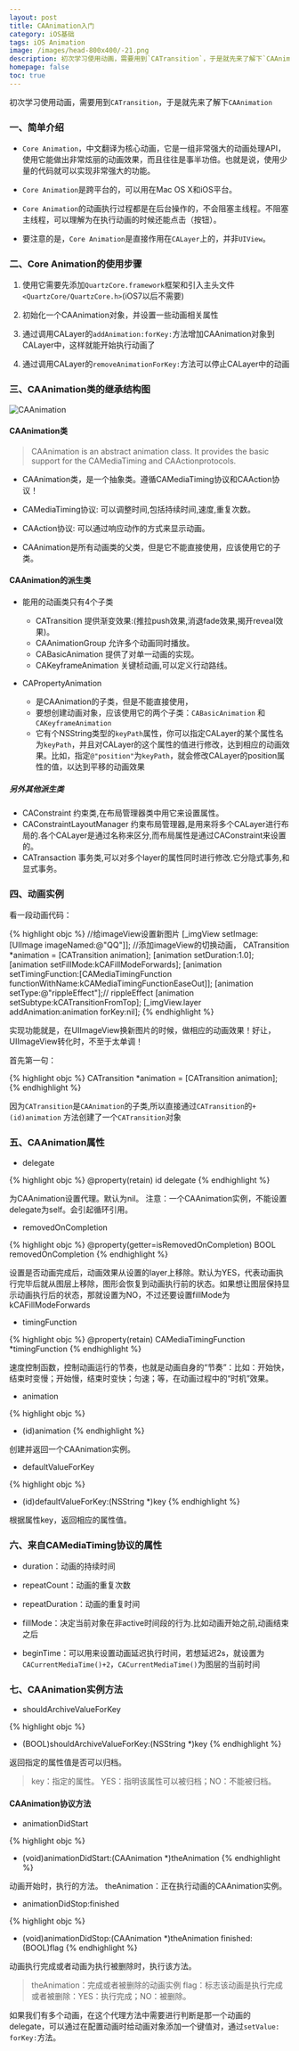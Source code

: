 ```yaml
---
layout: post
title: CAAnimation入门
category: iOS基础
tags: iOS Animation
image: /images/head-800x400/-21.png
description: 初次学习使用动画，需要用到`CATransition`，于是就先来了解下`CAAnimation`
homepage: false
toc: true
---
```


初次学习使用动画，需要用到`CATransition`，于是就先来了解下`CAAnimation`

### 一、简单介绍

* `Core Animation`，中文翻译为核心动画，它是一组非常强大的动画处理API，使用它能做出非常炫丽的动画效果，而且往往是事半功倍。也就是说，使用少量的代码就可以实现非常强大的功能。

* `Core Animation`是跨平台的，可以用在Mac OS X和iOS平台。

* `Core Animation`的动画执行过程都是在后台操作的，不会阻塞主线程。不阻塞主线程，可以理解为在执行动画的时候还能点击（按钮）。

* 要注意的是，`Core Animation`是直接作用在`CALayer`上的，并非`UIView`。

### 二、Core Animation的使用步骤

1. 使用它需要先添加`QuartzCore.framework`框架和引入主头文件`<QuartzCore/QuartzCore.h>`(iOS7以后不需要)

2. 初始化一个CAAnimation对象，并设置一些动画相关属性

3. 通过调用CALayer的`addAnimation:forKey:`方法增加CAAnimation对象到CALayer中，这样就能开始执行动画了

4. 通过调用CALayer的`removeAnimationForKey:`方法可以停止CALayer中的动画

### 三、CAAnimation类的继承结构图


![CAAnimation](/images/2016/01/CAAnimation.png "CAAnimation类继承结构图")

#### CAAnimation类

> CAAnimation is an abstract animation class. It provides the basic support for the CAMediaTiming and CAActionprotocols.

* CAAnimation类，是一个抽象类。遵循CAMediaTiming协议和CAAction协议！

* CAMediaTiming协议: 可以调整时间,包括持续时间,速度,重复次数。

* CAAction协议: 可以通过响应动作的方式来显示动画。

* CAAnimation是所有动画类的父类，但是它不能直接使用，应该使用它的子类。

#### CAAnimation的派生类

* 能用的动画类只有4个子类
	* CATransition 提供渐变效果:(推拉push效果,消退fade效果,揭开reveal效果)。
	* CAAnimationGroup 允许多个动画同时播放。
	* CABasicAnimation 提供了对单一动画的实现。
	* CAKeyframeAnimation 关键桢动画,可以定义行动路线。

* CAPropertyAnimation
	* 是CAAnimation的子类，但是不能直接使用，
	* 要想创建动画对象，应该使用它的两个子类：`CABasicAnimation` 和 `CAKeyframeAnimation`
	* 它有个NSString类型的`keyPath`属性，你可以指定CALayer的某个属性名为`keyPath`，并且对CALayer的这个属性的值进行修改，达到相应的动画效果。比如，指定`@"position"`为`keyPath`，就会修改CALayer的position属性的值，以达到平移的动画效果


##### 另外其他派生类

* CAConstraint 约束类,在布局管理器类中用它来设置属性。
* CAConstraintLayoutManager 约束布局管理器,是用来将多个CALayer进行布局的.各个CALayer是通过名称来区分,而布局属性是通过CAConstraint来设置的。
* CATransaction 事务类,可以对多个layer的属性同时进行修改.它分隐式事务,和显式事务。


### 四、动画实例

看一段动画代码：

{% highlight objc  %}
	//给imageView设置新图片
	[_imgView setImage:[UIImage imageNamed:@"QQ"]];
	//添加imageView的切换动画，
    CATransition *animation = [CATransition animation];
    [animation setDuration:1.0];
    [animation setFillMode:kCAFillModeForwards];
    [animation setTimingFunction:[CAMediaTimingFunction functionWithName:kCAMediaTimingFunctionEaseOut]];
    [animation setType:@"rippleEffect"];// rippleEffect
    [animation setSubtype:kCATransitionFromTop];
    [_imgView.layer addAnimation:animation forKey:nil];
{% endhighlight %}

实现功能就是，在UIImageView换新图片的时候，做相应的动画效果！好让，UIImageView转化时，不至于太单调！

首先第一句：

{% highlight objc  %}
CATransition *animation = [CATransition animation];
{% endhighlight %}

因为`CATransition`是`CAAnimation`的子类,所以直接通过`CATransition`的`+ (id)animation` 方法创建了一个`CATransition`对象



### 五、CAAnimation属性

* delegate

{% highlight objc  %}
@property(retain) id delegate
{% endhighlight %}

为CAAnimation设置代理。默认为nil。
注意：一个CAAnimation实例，不能设置delegate为self。会引起循环引用。

* removedOnCompletion

{% highlight objc  %}
@property(getter=isRemovedOnCompletion) BOOL removedOnCompletion
{% endhighlight %}

设置是否动画完成后，动画效果从设置的layer上移除。默认为YES，代表动画执行完毕后就从图层上移除，图形会恢复到动画执行前的状态。如果想让图层保持显示动画执行后的状态，那就设置为NO，不过还要设置fillMode为kCAFillModeForwards

* timingFunction

{% highlight objc  %}
@property(retain) CAMediaTimingFunction *timingFunction
{% endhighlight %}

速度控制函数，控制动画运行的节奏，也就是动画自身的“节奏”：比如：开始快，结束时变慢；开始慢，结束时变快；匀速；等，在动画过程中的“时机”效果。

* animation

{% highlight objc  %}
+ (id)animation
{% endhighlight %}

创建并返回一个CAAnimation实例。

* defaultValueForKey

{% highlight objc  %}
+ (id)defaultValueForKey:(NSString *)key
{% endhighlight %}

根据属性key，返回相应的属性值。

### 六、来自CAMediaTiming协议的属性

* duration：动画的持续时间

* repeatCount：动画的重复次数

* repeatDuration：动画的重复时间

* fillMode：决定当前对象在非active时间段的行为.比如动画开始之前,动画结束之后

* beginTime：可以用来设置动画延迟执行时间，若想延迟2s，就设置为`CACurrentMediaTime()+2`，`CACurrentMediaTime()`为图层的当前时间

### 七、CAAnimation实例方法

* shouldArchiveValueForKey

{% highlight objc  %}
- (BOOL)shouldArchiveValueForKey:(NSString *)key
{% endhighlight %}

返回指定的属性值是否可以归档。
> key：指定的属性。
> YES：指明该属性可以被归档；NO：不能被归档。

#### CAAnimation协议方法
* animationDidStart

{% highlight objc  %}
- (void)animationDidStart:(CAAnimation *)theAnimation
{% endhighlight %}

动画开始时，执行的方法。
theAnimation：正在执行动画的CAAnimation实例。

* animationDidStop:finished

{% highlight objc  %}
- (void)animationDidStop:(CAAnimation *)theAnimation finished:(BOOL)flag
{% endhighlight %}

动画执行完成或者动画为执行被删除时，执行该方法。
> theAnimation：完成或者被删除的动画实例
> flag：标志该动画是执行完成或者被删除：YES：执行完成；NO：被删除。

如果我们有多个动画，在这个代理方法中需要进行判断是那一个动画的delegate，可以通过在配置动画时给动画对象添加一个键值对，通过`setValue: forKey:`方法。
















